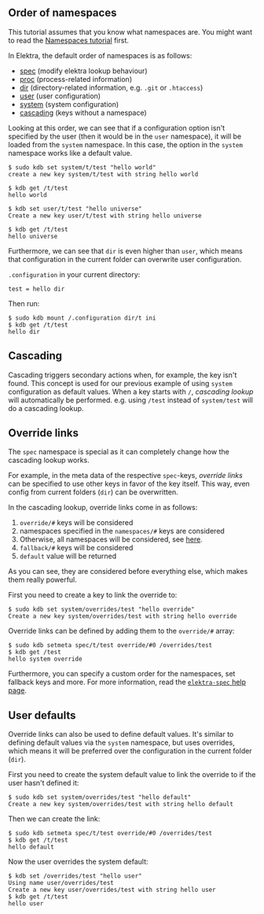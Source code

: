 ## Order of namespaces

This tutorial assumes that you know what namespaces are. You might want to read
the [Namespaces tutorial](/doc/tutorials/namespaces.md) first.

In Elektra, the default order of namespaces is as follows:

 * [spec](https://github.com/ElektraInitiative/libelektra/blob/master/doc/help/elektra-namespaces.md#spec) (modify elektra lookup behaviour)
 * [proc](https://github.com/ElektraInitiative/libelektra/blob/master/doc/help/elektra-namespaces.md#proc) (process-related information)
 * [dir](https://github.com/ElektraInitiative/libelektra/blob/master/doc/help/elektra-namespaces.md#dir) (directory-related information, e.g. `.git` or `.htaccess`)
 * [user](https://github.com/ElektraInitiative/libelektra/blob/master/doc/help/elektra-namespaces.md#user) (user configuration)
 * [system](https://github.com/ElektraInitiative/libelektra/blob/master/doc/help/elektra-namespaces.md#system) (system configuration)
 * [cascading](https://github.com/ElektraInitiative/libelektra/blob/master/doc/help/elektra-namespaces.md#cascading) (keys without a namespace)

Looking at this order, we can see that if a configuration option isn't specified
by the user (then it would be in the `user` namespace), it will be loaded from
the `system` namespace. In this case, the option in the `system` namespace works
like a default value.

```
$ sudo kdb set system/t/test "hello world"
create a new key system/t/test with string hello world

$ kdb get /t/test
hello world

$ kdb set user/t/test "hello universe"
Create a new key user/t/test with string hello universe

$ kdb get /t/test
hello universe
```

Furthermore, we can see that `dir` is even higher than `user`, which means that
configuration in the current folder can overwrite user configuration.

`.configuration` in your current directory:

```
test = hello dir
```

Then run:

```
$ sudo kdb mount /.configuration dir/t ini
$ kdb get /t/test
hello dir
```


## Cascading

Cascading triggers secondary actions when, for example, the key isn't found.
This concept is used for our previous example of using `system` configuration as
default values. When a key starts with `/`, *cascading lookup* will
automatically be performed. e.g. using `/test` instead of `system/test` will do
a cascading lookup.


## Override links

The `spec` namespace is special as it can completely change how the cascading
lookup works.

For example, in the meta data of the respective `spec`-keys, *override links*
can be specified to use other keys in favor of the key itself. This way, even
config from current folders (`dir`) can be overwritten.

In the cascading lookup, override links come in as follows:

 1. `override/#` keys will be considered
 2. namespaces specified in the `namespaces/#` keys are considered
 3. Otherwise, all namespaces will be considered, see [here](/doc/help/elektra-namespaces.md).
 4. `fallback/#` keys will be considered
 5. `default` value will be returned

As you can see, they are considered before everything else, which makes them
really powerful.

First you need to create a key to link the override to:

```
$ sudo kdb set system/overrides/test "hello override"
Create a new key system/overrides/test with string hello override
```

Override links can be defined by adding them to the `override/#` array:

```
$ sudo kdb setmeta spec/t/test override/#0 /overrides/test
$ kdb get /test
hello system override
```

Furthermore, you can specify a custom order for the namespaces, set fallback
keys and more. For more information, read the [`elektra-spec` help page](/doc/help/elektra-spec.md).


## User defaults

Override links can also be used to define default values. It's similar to
defining default values via the `system` namespace, but uses overrides, which
means it will be preferred over the configuration in the current folder (`dir`).

First you need to create the system default value to link the override to if the
user hasn't defined it:

```
$ sudo kdb set system/overrides/test "hello default"
Create a new key system/overrides/test with string hello default
```

Then we can create the link:

```
$ sudo kdb setmeta spec/t/test override/#0 /overrides/test
$ kdb get /t/test
hello default
```

Now the user overrides the system default:

```
$ kdb set /overrides/test "hello user"
Using name user/overrides/test
Create a new key user/overrides/test with string hello user
$ kdb get /t/test
hello user
```

